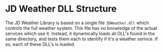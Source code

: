 # JD Weather DLL Structure

The JD Weather Library is based on a single file `JDWeather.dll` which controls the full weather system. This file has no knowledge of the actual services which use it. Instead, it dynamically loads all DLL's found in the same directory, and tests them each to identify if it's a weather serivce. If so, each of these DLL's is loaded.

